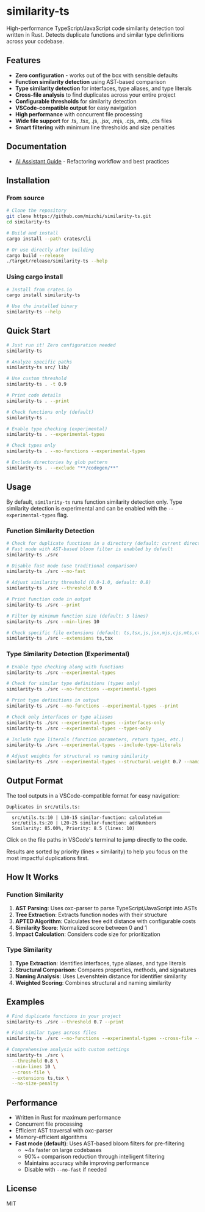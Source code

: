 # similarity-ts

High-performance TypeScript/JavaScript code similarity detection tool written in Rust. Detects duplicate functions and similar type definitions across your codebase.

## Features

- **Zero configuration** - works out of the box with sensible defaults
- **Function similarity detection** using AST-based comparison
- **Type similarity detection** for interfaces, type aliases, and type literals
- **Cross-file analysis** to find duplicates across your entire project
- **Configurable thresholds** for similarity detection
- **VSCode-compatible output** for easy navigation
- **High performance** with concurrent file processing
- **Wide file support** for .ts, .tsx, .js, .jsx, .mjs, .cjs, .mts, .cts files
- **Smart filtering** with minimum line thresholds and size penalties

## Documentation

- [AI Assistant Guide](.claude/commands/check-similarity.md) - Refactoring workflow and best practices

## Installation

### From source

```bash
# Clone the repository
git clone https://github.com/mizchi/similarity-ts.git
cd similarity-ts

# Build and install
cargo install --path crates/cli

# Or use directly after building
cargo build --release
./target/release/similarity-ts --help
```

### Using cargo install

```bash
# Install from crates.io
cargo install similarity-ts

# Use the installed binary
similarity-ts --help
```

## Quick Start

```bash
# Just run it! Zero configuration needed
similarity-ts

# Analyze specific paths
similarity-ts src/ lib/

# Use custom threshold
similarity-ts . -t 0.9

# Print code details
similarity-ts . --print

# Check functions only (default)
similarity-ts .

# Enable type checking (experimental)
similarity-ts . --experimental-types

# Check types only
similarity-ts . --no-functions --experimental-types

# Exclude directories by glob pattern
similarity-ts . --exclude "**/codegen/**"
```

## Usage

By default, `similarity-ts` runs function similarity detection only. Type similarity detection is experimental and can be enabled with the `--experimental-types` flag.

### Function Similarity Detection

```bash
# Check for duplicate functions in a directory (default: current directory)
# Fast mode with AST-based bloom filter is enabled by default
similarity-ts ./src

# Disable fast mode (use traditional comparison)
similarity-ts ./src --no-fast

# Adjust similarity threshold (0.0-1.0, default: 0.8)
similarity-ts ./src --threshold 0.9

# Print function code in output
similarity-ts ./src --print

# Filter by minimum function size (default: 5 lines)
similarity-ts ./src --min-lines 10

# Check specific file extensions (default: ts,tsx,js,jsx,mjs,cjs,mts,cts)
similarity-ts ./src --extensions ts,tsx
```

### Type Similarity Detection (Experimental)

```bash
# Enable type checking along with functions
similarity-ts ./src --experimental-types

# Check for similar type definitions (types only)
similarity-ts ./src --no-functions --experimental-types

# Print type definitions in output
similarity-ts ./src --no-functions --experimental-types --print

# Check only interfaces or type aliases
similarity-ts ./src --experimental-types --interfaces-only
similarity-ts ./src --experimental-types --types-only

# Include type literals (function parameters, return types, etc.)
similarity-ts ./src --experimental-types --include-type-literals

# Adjust weights for structural vs naming similarity
similarity-ts ./src --experimental-types --structural-weight 0.7 --naming-weight 0.3
```

## Output Format

The tool outputs in a VSCode-compatible format for easy navigation:

```
Duplicates in src/utils.ts:
────────────────────────────────────────────────────────────
  src/utils.ts:10 | L10-15 similar-function: calculateSum
  src/utils.ts:20 | L20-25 similar-function: addNumbers
  Similarity: 85.00%, Priority: 8.5 (lines: 10)
```

Click on the file paths in VSCode's terminal to jump directly to the code.

Results are sorted by priority (lines × similarity) to help you focus on the most impactful duplications first.

## How It Works

### Function Similarity

1. **AST Parsing**: Uses oxc-parser to parse TypeScript/JavaScript into ASTs
2. **Tree Extraction**: Extracts function nodes with their structure
3. **APTED Algorithm**: Calculates tree edit distance with configurable costs
4. **Similarity Score**: Normalized score between 0 and 1
5. **Impact Calculation**: Considers code size for prioritization

### Type Similarity

1. **Type Extraction**: Identifies interfaces, type aliases, and type literals
2. **Structural Comparison**: Compares properties, methods, and signatures
3. **Naming Analysis**: Uses Levenshtein distance for identifier similarity
4. **Weighted Scoring**: Combines structural and naming similarity

## Examples

```bash
# Find duplicate functions in your project
similarity-ts ./src --threshold 0.7 --print

# Find similar types across files
similarity-ts ./src --no-functions --experimental-types --cross-file --print

# Comprehensive analysis with custom settings
similarity-ts ./src \
  --threshold 0.8 \
  --min-lines 10 \
  --cross-file \
  --extensions ts,tsx \
  --no-size-penalty
```

## Performance

- Written in Rust for maximum performance
- Concurrent file processing
- Efficient AST traversal with oxc-parser
- Memory-efficient algorithms
- **Fast mode (default)**: Uses AST-based bloom filters for pre-filtering
  - ~4x faster on large codebases
  - 90%+ comparison reduction through intelligent filtering
  - Maintains accuracy while improving performance
  - Disable with `--no-fast` if needed

## License

MIT
